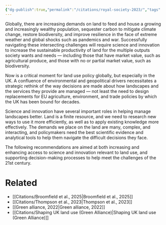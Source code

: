 ```yaml
---
{"dg-publish":true,"permalink":"/citations/royal-society-2023/","tags":["uk","environment_land","food_security"],"created":"2024-12-18T18:19:12.447+00:00","updated":"2025-10-12T14:49:23.985+01:00"}
---
```


Globally, there are increasing demands on land to feed and house a growing and increasingly wealthy population, sequester carbon to mitigate climate change, restore biodiversity, and improve resilience in the face of extreme weather and global shocks such as pandemics and war. Successfully navigating these intersecting challenges will require science and innovation to increase the sustainable productivity of land for the multiple outputs society wants and needs — including those that have market value, such as agricultural produce, and those with no or partial market value, such as biodiversity.

Now is a critical moment for land use policy globally, but especially in the UK. A confluence of environmental and geopolitical drivers necessitates a strategic rethink of the way decisions are made about how landscapes and the services they provide are managed — not least the need to design replacements for EU agriculture, environment, and trade policies by which the UK has been bound for decades.

Science and innovation have several important roles in helping manage landscapes better. Land is a finite resource, and we need to research new ways to use it more efficiently, as well as to apply existing knowledge more effectively. The demands we place on the land are many, complex, and interacting, and policymakers need the best scientific evidence and analytical tools to help them navigate the difficult decisions they face.

The following recommendations are aimed at both increasing and enhancing access to science and innovation relevant to land use, and supporting decision-making processes to help meet the challenges of the 21st century.

# Related
- [[Citations/Broomfield et al., 2025\|Broomfield et al., 2025]]
- [[Citations/Thompson et al., 2023\|Thompson et al., 2023]]
- [[Green alliance, 2022\|Green alliance, 2022]]
- [[Citations/Shaping UK land use (Green Alliance)\|Shaping UK land use (Green Alliance)]]